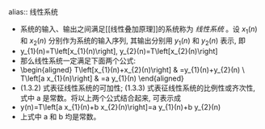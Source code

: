 alias:: 线性系统

- 系统的输入、输出之间满足[[线性叠加原理]]的系统称为 *线性系统* 。设  $x_{1}(n)$  和  $x_{2}(n)$  分别作为系统的输入序列, 其输出分别用  $y_{1}(n)$  和  $y_{2}(n)$  表示, 即
- y_{1}(n)=T\left[x_{1}(n)\right], y_{2}(n)=T\left[x_{2}(n)\right]
- 那么线性系统一定满足下面两个公式:
- \begin{aligned}
  T\left[x_{1}(n)+x_{2}(n)\right] & =y_{1}(n)+y_{2}(n) \\
  T\left[a x_{1}(n)\right] & =a y_{1}(n)
  \end{aligned}
- (1.3.2) 式表征线性系统的可加性; (1.3.3) 式表征线性系统的比例性或齐次性, 式中  a  是常数。将以上两个公式结合起来, 可表示成
- y(n)=T\left[a x_{1}(n)+b x_{2}(n)\right]=a y_{1}(n)+b y_{2}(n)
- 上式中  a  和  b  均是常数。